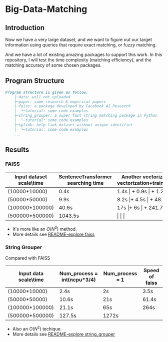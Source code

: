 # Big-Data-Matching

## Introduction
Now we have a very large dataset, and we want to figure out our target information using queries that require exact matching, or fuzzy matching.

And we have a lot of existing amazing packages to support this work. In this repository, I will test the time complexity (matching efficiency), and the matching accuracy of some chosen packages.

## Program Structure

```markdown
Program structure is given as follow:
    ├─data: will not uploaded
    ├─paper: some research & empirical papers
    ├─faiss: a package developed by Facebook AI Research
    │  └─tutorial: some code examples
    ├─string_grouper: a super fast string matching package in Python
    │  └─tutorial: some code examples
    ├─splink: help link dataset without unique identifier
    │  └─tutorial: some code examples
    ...
```

## Results

### FAISS

| Input dataset scale\time | SentenceTransformer<br />searching time | Another vectorization (TFIDF)<br />vectorization+training+searching | GPU version |
| ------------------------ | --------------------------------------- | ------------------------------------------------------------ | ----------- |
| (10000*10000)            | 0.4s                                    | 1.4s \| + 0.9s  \| + 1.2s   \| = 3.5s                        |             |
| (50000*50000)            | 9.9s                                    | 8.2s \|+ 4.5s   \| + 48.7s \|= 61.4s                         |             |
| (100000*100000)          | 40.6s                                   | 17s  \|+ 6s      \| + 241.7s\| = 264s                        |             |
| (500000*500000)          | 1043.5s                                 | \|             \|                \|                          |             |

- It's more like an $O(N^2)$ method.
- More details see [README-explore faiss](https://github.com/ZhimingMei/Big-Data-Matching/tree/main/faiss#readme)

### String Grouper

Compared with FAISS

| Input data scale\time | Num_process = int(ncpu\*3/4) | Num_process = 1 | Speed of faiss |
| --------------------- | ---------------------------- | --------------- | -------------- |
| (10000*10000)         | 2.4s                         | 2s              | 3.5s           |
| (50000*50000)         | 10.6s                        | 21s             | 61.4s          |
| (100000*100000)       | 21.1s                        | 65s             | 264s           |
| (500000*500000)       | 127.5s                       | 1272s           |                |

- Also an $O(N^2)$ techique.
- More details see [README-explore string_grouper](https://github.com/ZhimingMei/Big-Data-Matching/tree/main/string_grouper#readme)
